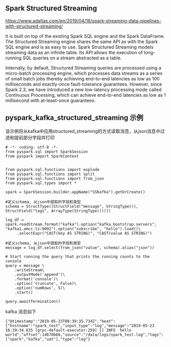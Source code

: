 ## Spark Structured Streaming
https://www.adaltas.com/en/2019/04/18/spark-streaming-data-pipelines-with-structured-streaming/

It is built on top of the existing Spark SQL engine and the Spark DataFrame. The Structured Streaming engine shares the same API as with the Spark SQL engine and is as easy to use. Spark Structured Streaming models streaming data as an infinite table. Its API allows the execution of long-running SQL queries on a stream abstracted as a table.

Internally, by default, Structured Streaming queries are processed using a micro-batch processing engine, which processes data streams as a series of small batch jobs thereby achieving end-to-end latencies as low as 100 milliseconds and exactly-once fault-tolerance guarantees. However, since Spark 2.3, we have introduced a new low-latency processing mode called Continuous Processing, which can achieve end-to-end latencies as low as 1 millisecond with at-least-once guarantees.

## pyspark_kafka_structured_streaming 示例

该示例将从kafka中应用structured_streaming的方式读取消息，从json消息中过滤和提前部分字段并打印
```
# -*- coding: utf-8 -*-
from pyspark.sql import SparkSession
from pyspark import SparkContext


from pyspark.sql.functions import explode
from pyspark.sql.functions import split
from pyspark.sql.functions import from_json
from pyspark.sql.types import *

spark = SparkSession.builder.appName("SSKafka").getOrCreate()

#定义schema, 从json中提取的字段和类型
schema = StructType([StructField("message", StringType()), StructField("tags", ArrayType(StringType()))])

log_df = spark.readStream.format("kafka").option("kafka.bootstrap.servers", "kafka1.amcc.tz:9092").option("subscribe", "hello").load()\
     .selectExpr("CAST(key AS STRING)", "CAST(value AS STRING)")

#定义schema, 从json中提取的字段和类型
message = log_df.select(from_json("value", schema).alias("json"))

# Start running the query that prints the running counts to the console
query = message \
    .writeStream\
    .outputMode('append')\
    .format('console')\
    .option('truncate', False)\
    .option('numRows', 5)\
    .start()

query.awaitTermination()
```

kafka 消息如下
```
{"@timestamp":"2019-05-23T08:39:35.734Z","beat":{"hostname":"spark_test","input_type":"log","message":"2019-05-23 16:39:34.835 [grpc-default-executor-259] [] INFO  hello world","offset":14678666,"source":"/data/logs/spark_test.log","tags":["spark","kafka","uat"],"type":"log"}
``` 
